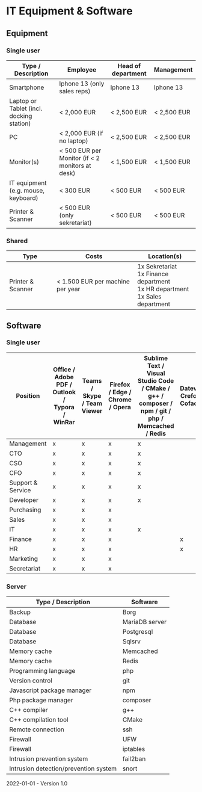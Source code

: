 # IT Equipment & Software

## Equipment

### Single user

| Type / Description          | Employee       	                                | Head of department   | Management	    |
| ----------------------------------- | ----------------------------------------------- | -------------------- | -------------- |
| Smartphone                          | Iphone 13 (only sales reps)                     | Iphone 13            | Iphone 13      |
| Laptop or Tablet (incl. docking station) | < 2,000 EUR                                     | < 2,500 EUR          | < 2,500 EUR    |
| PC                                  | < 2,000 EUR (if no laptop)                      | < 2,500 EUR          | < 2,500 EUR    |
| Monitor(s)                          | < 500 EUR per Monitor (if < 2 monitors at desk) | < 1,500 EUR          | < 1,500 EUR    |
| IT equipment (e.g. mouse, keyboard) | < 300 EUR                                       | < 500 EUR            | < 500 EUR      |
| Printer & Scanner                   | < 500 EUR (only sekretariat)                    | < 500 EUR            | < 500 EUR      |

### Shared

| Type              | Costs                            | Location(s)                                                  |
| ----------------- | -------------------------------- | ------------------------------------------------------------ |
| Printer & Scanner | < 1.500 EUR per machine per year | 1x Sekretariat<br />1x Finance department<br />1x HR department<br />1x Sales department |

## Software

### Single user

| Position          | Office / Adobe PDF / Outlook / Typora / WinRar | Teams / Skype / Team Viewer | Firefox / Edge / Chrome / Opera | Sublime Text / Visual Studio Code / CMake / g++ / composer / npm / git / php / Memcached / Redis | Datev / Crefo / Coface | Adobe Illustrator / Adobe Photoshop | Sanction Monitor |
| ----------------- | ------ | - | ------------------------------- | - | - | - | - |
| Management        | x      | x | x 							   | x |   |   |   |
| CTO               | x      | x | x 							   | x |   |   |   |
| CSO               | x      | x | x 							   | x |   |   |   |
| CFO               | x      | x | x 							   | x |   |   |   |
| Support & Service | x      | x | x 							   | x |   |   |   |
| Developer         | x      | x | x 							   | x |   |   |   |
| Purchasing        | x      | x | x 							   |   |   |   | x |
| Sales             | x      | x | x 							   |   |   |   | x |
| IT                | x      | x | x 							   | x |   |   | x |
| Finance           | x      | x | x 							   |   | x |   | x |
| HR                | x      | x | x 							   |   | x |   | x |
| Marketing         | x      | x | x 							   |   |   | x |   |
| Secretariat | x      | x | x 							   |   |   |   | x |

### Server

| Type / Description         | Software       |
| -------------------------- | -------------- |
| Backup                     | Borg           |
| Database                   | MariaDB server |
| Database                   | Postgresql     |
| Database                   | Sqlsrv         |
| Memory cache               | Memcached      |
| Memory cache               | Redis          |
| Programming language       | php            |
| Version control            | git            |
| Javascript package manager | npm            |
| Php package manager        | composer       |
| C++ compiler               | g++            |
| C++ compilation tool       | CMake          |
| Remote connection          | ssh            |
| Firewall          | UFW            |
| Firewall          | iptables            |
| Intrusion prevention system          | fail2ban            |
| Intrusion detection/prevention system          | snort            |



2022-01-01 - Version 1.0

